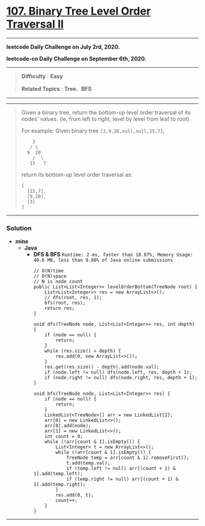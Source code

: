 # [107. Binary Tree Level Order Traversal II](https://leetcode.com/problems/binary-tree-level-order-traversal-ii/)

---

**leetcode Daily Challenge on July 2rd, 2020.**

**leetcode-cn Daily Challenge on September 6th, 2020.**

---

> **Difficulty** : **Easy**
>
> **Related Topics** : **Tree**、**BFS**

---

---

> Given a binary tree, return the bottom-up level order traversal of its nodes' values. (ie, from left to right, level by level from leaf to root).
> 
> For example:
> Given binary tree `[3,9,20,null,null,15,7]`,
> ```
>     3
>    / \
>   9  20
>     /  \
>    15   7
> ```
> 
> return its bottom-up level order traversal as:
> ```
> [
>   [15,7],
>   [9,20],
>   [3]
> ]
> ```

---

### Solution
* **mine**
  * **Java**
    * **DFS & BFS** `Runtime: 2 ms, faster than 18.87%, Memory Usage: 40.6 MB, less than 9.88% of Java online submissions`
      ```
      // O(N)time
      // O(N)space
      // N is node count
      public List<List<Integer>> levelOrderBottom(TreeNode root) {
          List<List<Integer>> res = new ArrayList<>();
          // dfs(root, res, 1);
          bfs(root, res);
          return res;
      }

      void dfs(TreeNode node, List<List<Integer>> res, int depth) {
          if (node == null) {
              return;
          }
          while (res.size() < depth) {
              res.add(0, new ArrayList<>());
          }
          res.get(res.size() - depth).add(node.val);
          if (node.left != null) dfs(node.left, res, depth + 1);
          if (node.right != null) dfs(node.right, res, depth + 1);
      }

      void bfs(TreeNode node, List<List<Integer>> res) {
          if (node == null) {
              return;
          }
          LinkedList<TreeNode>[] arr = new LinkedList[2];
          arr[0] = new LinkedList<>();
          arr[0].add(node);
          arr[1] = new LinkedList<>();
          int count = 0;
          while (!arr[count & 1].isEmpty()) {
              List<Integer> t = new ArrayList<>();
              while (!arr[count & 1].isEmpty()) {
                  TreeNode temp = arr[count & 1].removeFirst();
                  t.add(temp.val);
                  if (temp.left != null) arr[(count + 1) & 1].add(temp.left);
                  if (temp.right != null) arr[(count + 1) & 1].add(temp.right);
              }
              res.add(0, t);
              count++;
          }
      }
      ```

---
